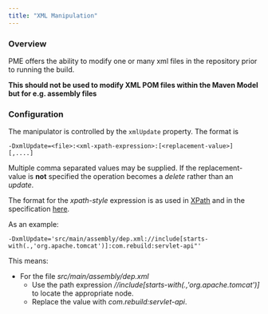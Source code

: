 ```yaml
---
title: "XML Manipulation"
---
```


### Overview

PME offers the ability to modify one or many xml files in the repository prior to running the build.

**This should not be used to modify XML POM files within the Maven Model but for e.g. assembly files**



### Configuration

The manipulator is controlled by the `xmlUpdate` property. The format is

    -DxmlUpdate=<file>:<xml-xpath-expression>:[<replacement-value>] [,....]

Multiple comma separated values may be supplied. If the replacement-value is **not** specified the operation becomes a _delete_ rather than an _update_.

The format for the _xpath-style_ expression is as used in [XPath](https://docs.oracle.com/javase/7/docs/api/javax/xml/xpath/XPath.html) and in the specification [here](https://www.w3.org/TR/xpath).

As an example:

    -DxmlUpdate='src/main/assembly/dep.xml://include[starts-with(.,'org.apache.tomcat')]:com.rebuild:servlet-api"'

This means:

* For the file _src/main/assembly/dep.xml_
  * Use the path expression _//include[starts-with(.,'org.apache.tomcat')]_ to locate the appropriate node.
  * Replace the value with _com.rebuild:servlet-api_.
